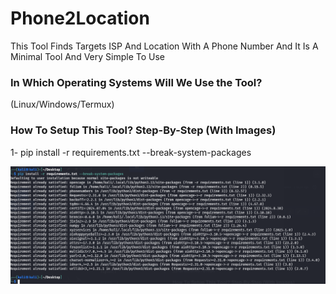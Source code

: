 # Phone2Location
This Tool Finds Targets ISP And Location With A Phone Number And It Is A Minimal Tool And Very Simple To Use

### In Which Operating Systems Will We Use the Tool?
(Linux/Windows/Termux)

### How To Setup This Tool? Step-By-Step (With Images)
1- pip install -r requirements.txt --break-system-packages

![image_alt](https://github.com/MustiSapoo/Phone2Location/blob/e5ec1b39904f7786e3633969aa20a3d3875e1d36/Screenshot%20From%202025-04-01%2000-24-14.png)






